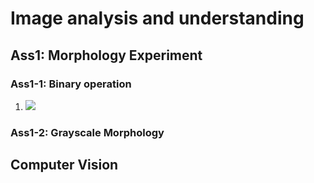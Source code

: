 # Image analysis and understanding
## Ass1: Morphology Experiment
### Ass1-1: Binary operation
1. <img src="https://render.githubusercontent.com/render/math?math=x_{1,2} = \left(I_{0} \cdot B\right)^{c}=I_{0}^{c} \circ \widehat{B}"> 
### Ass1-2: Grayscale Morphology
## Computer Vision
